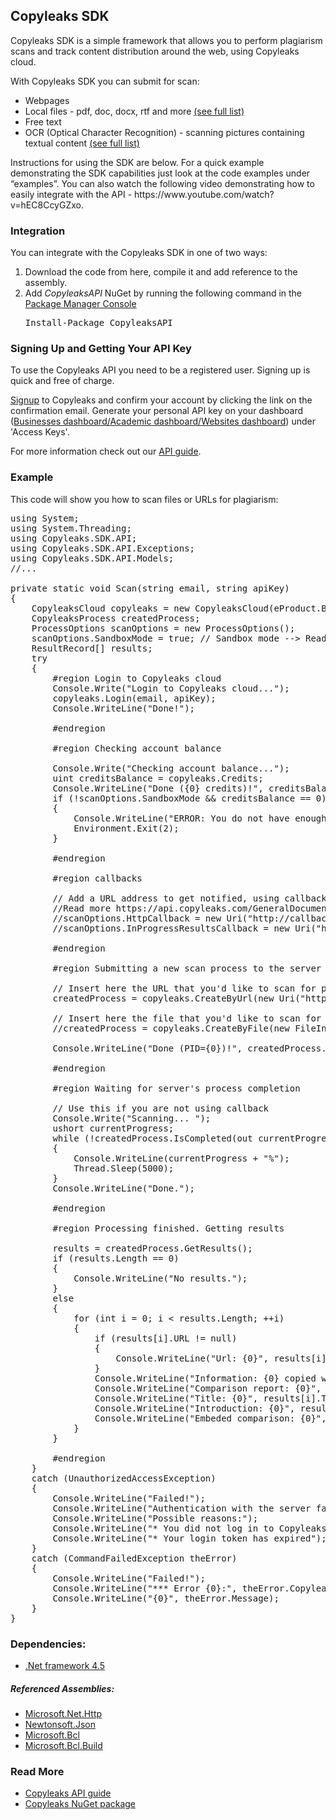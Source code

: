 <h2>Copyleaks SDK</h2>
<p>
Copyleaks SDK is a simple framework that allows you to perform plagiarism scans and track content distribution around the web, using Copyleaks cloud.
</p>
<p>
With Copyleaks SDK you can submit for scan:  
<ul>
<li>Webpages</li>
<li>Local files - pdf, doc, docx, rtf and more <a href="https://api.copyleaks.com/GeneralDocumentation/TechnicalSpecifications#supportedfiletypes">(see full list)</a></li>
<li>Free text</li>
<li>OCR (Optical Character Recognition) - scanning pictures containing textual content <a href="https://api.copyleaks.com/GeneralDocumentation/TechnicalSpecifications#supportedfiletypes">(see full list)</a></li>
</ul>
Instructions for using the SDK are below. For a quick example demonstrating the SDK capabilities just look at the code examples under “examples”. You can also watch the following video demonstrating how to easily integrate with the API - https://www.youtube.com/watch?v=hEC8CcyGZxo. 
</p>
<h3>Integration</h3>
<p>You can integrate with the Copyleaks SDK in one of two ways:</p>
<ol>
<li>Download the code from here, compile it and add reference to the assembly.</li>
<li>Add <i>CopyleaksAPI</i> NuGet by running the following command in the <a href="http://docs.nuget.org/consume/package-manager-console">Package Manager Console</a></li>
<pre>
Install-Package CopyleaksAPI
</pre>
</ol>
<h3>Signing Up and Getting Your API Key</h3>
 <p>To use the Copyleaks API you need to be a registered user. Signing up is quick and free of charge.</p>
 <p><a href="https://copyleaks.com/Account/Register">Signup</a> to Copyleaks and confirm your account by clicking the link on the confirmation email. Generate your personal API key on your dashboard (<a href="https://api.copyleaks.com/businessesapi">Businesses dashboard/</a><a href="https://api.copyleaks.com/academicapi">Academic dashboard/</a><a href="https://api.copyleaks.com/websitesapi">Websites dashboard</a>) under 'Access Keys'. </p>
 <p>For more information check out our <a href="https://api.copyleaks.com/Guides/HowToUse">API guide</a>.</p>
<h3>Example</h3>
<p>This code will show you how to scan files or URLs for plagiarism:</p>

<pre>
using System;
using System.Threading;
using Copyleaks.SDK.API;
using Copyleaks.SDK.API.Exceptions;
using Copyleaks.SDK.API.Models;
//...

private static void Scan(string email, string apiKey)
{
	CopyleaksCloud copyleaks = new CopyleaksCloud(eProduct.Businesses);
	CopyleaksProcess createdProcess;
	ProcessOptions scanOptions = new ProcessOptions();
	scanOptions.SandboxMode = true; // Sandbox mode --> Read more https://api.copyleaks.com/GeneralDocumentation/RequestHeaders#sandbox-mode
	ResultRecord[] results;
	try
	{
		#region Login to Copyleaks cloud
		Console.Write("Login to Copyleaks cloud...");
		copyleaks.Login(email, apiKey);
		Console.WriteLine("Done!");
		
		#endregion
		
		#region Checking account balance
		
		Console.Write("Checking account balance...");
		uint creditsBalance = copyleaks.Credits;
		Console.WriteLine("Done ({0} credits)!", creditsBalance);
		if (!scanOptions.SandboxMode && creditsBalance == 0)
		{
			Console.WriteLine("ERROR: You do not have enough credits to complete this scan. Your balance is {0}).", creditsBalance);
			Environment.Exit(2);
		}
		
		#endregion
		
		#region callbacks
		
		// Add a URL address to get notified, using callbacks, once the scan results are ready. 
		//Read more https://api.copyleaks.com/GeneralDocumentation/RequestHeaders#callbacks
		//scanOptions.HttpCallback = new Uri("http://callbackurl.com?pid={PID}");
		//scanOptions.InProgressResultsCallback = new Uri("http://callbackurl.com?pid={PID}");
		
		#endregion
		
		#region Submitting a new scan process to the server
		
		// Insert here the URL that you'd like to scan for plagiarism
		createdProcess = copyleaks.CreateByUrl(new Uri("http://urltoscan.com"), scanOptions);
		
		// Insert here the file that you'd like to scan for plagiarism
		//createdProcess = copyleaks.CreateByFile(new FileInfo("C:\FiletoScan.pdf"), scanOptions);
		
		Console.WriteLine("Done (PID={0})!", createdProcess.PID);
		
		#endregion
		
		#region Waiting for server's process completion
		
		// Use this if you are not using callback
		Console.Write("Scanning... ");
		ushort currentProgress;
		while (!createdProcess.IsCompleted(out currentProgress))
		{
			Console.WriteLine(currentProgress + "%");
			Thread.Sleep(5000);
		}
		Console.WriteLine("Done.");
		
		#endregion
		
		#region Processing finished. Getting results
		
		results = createdProcess.GetResults();
		if (results.Length == 0)
		{
			Console.WriteLine("No results.");
		}
		else
		{
			for (int i = 0; i < results.Length; ++i)
			{
				if (results[i].URL != null)
				{
					Console.WriteLine("Url: {0}", results[i].URL);
				}
				Console.WriteLine("Information: {0} copied words ({1}%)", results[i].NumberOfCopiedWords, results[i].Percents);
				Console.WriteLine("Comparison report: {0}", results[i].ComparisonReport);
				Console.WriteLine("Title: {0}", results[i].Title);
				Console.WriteLine("Introduction: {0}", results[i].Introduction);
				Console.WriteLine("Embeded comparison: {0}", results[i].EmbededComparison);
			}
		}
		
		#endregion
	}
	catch (UnauthorizedAccessException)
	{
		Console.WriteLine("Failed!");
		Console.WriteLine("Authentication with the server failed!");
		Console.WriteLine("Possible reasons:");
		Console.WriteLine("* You did not log in to Copyleaks cloud");
		Console.WriteLine("* Your login token has expired");
	}
	catch (CommandFailedException theError)
	{
		Console.WriteLine("Failed!");
		Console.WriteLine("*** Error {0}:", theError.CopyleaksErrorCode);
		Console.WriteLine("{0}", theError.Message);
	}
}
</pre>

<h3>Dependencies:</h3>
<ul>
<li><a href="http://www.microsoft.com/en-us/download/details.aspx?id=30653">.Net framework 4.5</a></li>
</ul>
<h5>Referenced Assemblies:</h5>
<ul>
<li><a href="https://www.nuget.org/packages/Microsoft.Net.Http">Microsoft.Net.Http</a></li>
<li><a href="https://www.nuget.org/packages/Newtonsoft.Json">Newtonsoft.Json</a></li>
<li><a href="https://www.nuget.org/packages/Microsoft.Bcl">Microsoft.Bcl</a></li>
<li><a href="https://www.nuget.org/packages/Microsoft.Bcl.Build/1.0.21">Microsoft.Bcl.Build</a></li>
</ul>

<h3>Read More</h3>
<ul>
<li><a href="https://api.copyleaks.com/Guides/HowToUse">Copyleaks API guide</a></li>
<li><a href="https://www.nuget.org/packages/CopyleaksAPI/">Copyleaks NuGet package</a></li>
</ul>
